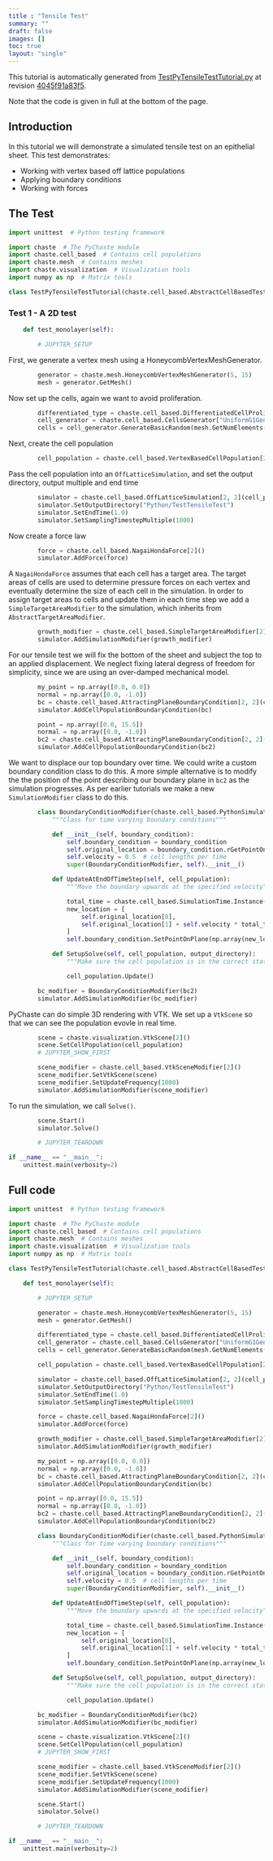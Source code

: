 ```yaml
---
title : "Tensile Test"
summary: ""
draft: false
images: []
toc: true
layout: "single"
---
```

This tutorial is automatically generated from [TestPyTensileTestTutorial.py](https://github.com/Chaste/Chaste/blob/develop/pychaste/test/tutorial/TestPyTensileTestTutorial.py) at revision [4045f91a83f5](https://github.com/Chaste/Chaste/commit/4045f91a83f55dc4a97f2ca4f97b0c32f4e43a4a).

Note that the code is given in full at the bottom of the page.

## Introduction
In this tutorial we will demonstrate a simulated tensile test on an epithelial sheet. This test
demonstrates:
 * Working with vertex based off lattice populations
 * Applying boundary conditions
 * Working with forces
 
## The Test

```python
import unittest  # Python testing framework

import chaste  # The PyChaste module
import chaste.cell_based  # Contains cell populations
import chaste.mesh  # Contains meshes
import chaste.visualization  # Visualization tools
import numpy as np  # Matrix tools

class TestPyTensileTestTutorial(chaste.cell_based.AbstractCellBasedTestSuite):
```
### Test 1 - A 2D test

```python
    def test_monolayer(self):

        # JUPYTER_SETUP
```
First, we generate a vertex mesh using a HoneycombVertexMeshGenerator.

```python
        generator = chaste.mesh.HoneycombVertexMeshGenerator(5, 15)
        mesh = generator.GetMesh()
```
Now set up the cells, again we want to avoid proliferation.

```python
        differentiated_type = chaste.cell_based.DifferentiatedCellProliferativeType()
        cell_generator = chaste.cell_based.CellsGenerator["UniformG1GenerationalCellCycleModel", 2]()
        cells = cell_generator.GenerateBasicRandom(mesh.GetNumElements(), differentiated_type)
```
Next, create the cell population

```python
        cell_population = chaste.cell_based.VertexBasedCellPopulation[2](mesh, cells)
```
Pass the cell population into an `OffLatticeSimulation`, and set the output directory, output multiple and end time

```python
        simulator = chaste.cell_based.OffLatticeSimulation[2, 2](cell_population)
        simulator.SetOutputDirectory("Python/TestTensileTest")
        simulator.SetEndTime(1.0)
        simulator.SetSamplingTimestepMultiple(1000)
```
Now create a force law

```python
        force = chaste.cell_based.NagaiHondaForce[2]()
        simulator.AddForce(force)
```
A `NagaiHondaForce` assumes that each cell has a target area. The target areas of cells are used to determine
pressure forces on each vertex and eventually determine the size of each cell in the simulation.
In order to assign target areas to cells and update them in each time step we add a `SimpleTargetAreaModifier`
to the simulation, which inherits from `AbstractTargetAreaModifier`.

```python
        growth_modifier = chaste.cell_based.SimpleTargetAreaModifier[2]()
        simulator.AddSimulationModifier(growth_modifier)
```
For our tensile test we will fix the bottom of the sheet and subject the top to an applied displacement. We neglect
fixing lateral degress of freedom for simplicity, since we are using an over-damped mechanical model.

```python
        my_point = np.array([0.0, 0.0])
        normal = np.array([0.0, -1.0])
        bc = chaste.cell_based.AttractingPlaneBoundaryCondition[2, 2](cell_population, my_point, normal)
        simulator.AddCellPopulationBoundaryCondition(bc)

        point = np.array([0.0, 15.5])
        normal = np.array([0.0, -1.0])
        bc2 = chaste.cell_based.AttractingPlaneBoundaryCondition[2, 2](cell_population, point, normal)
        simulator.AddCellPopulationBoundaryCondition(bc2)
```
We want to displace our top boundary over time. We could write a custom boundary condition class to do this.
A more simple alternative is to modify the the position of the point describing our boundary plane in `bc2`
as the simulation progresses. As per earlier tutorials we make a new `SimulationModifier` class to do this.

```python
        class BoundaryConditionModifier(chaste.cell_based.PythonSimulationModifier[2]):
            """Class for time varying boundary conditions"""

            def __init__(self, boundary_condition):
                self.boundary_condition = boundary_condition
                self.original_location = boundary_condition.rGetPointOnPlane()
                self.velocity = 0.5  # cell lengths per time
                super(BoundaryConditionModifier, self).__init__()

            def UpdateAtEndOfTimeStep(self, cell_population):
                """Move the boundary upwards at the specified velocity"""

                total_time = chaste.cell_based.SimulationTime.Instance().GetTime()
                new_location = [
                    self.original_location[0],
                    self.original_location[1] + self.velocity * total_time,
                ]
                self.boundary_condition.SetPointOnPlane(np.array(new_location))

            def SetupSolve(self, cell_population, output_directory):
                """Make sure the cell population is in the correct state at the start of the simulation"""

                cell_population.Update()

        bc_modifier = BoundaryConditionModifier(bc2)
        simulator.AddSimulationModifier(bc_modifier)
```
PyChaste can do simple 3D rendering with VTK. We set up a `VtkScene` so that we can see the population
evovle in real time.

```python
        scene = chaste.visualization.VtkScene[2]()
        scene.SetCellPopulation(cell_population)
        # JUPYTER_SHOW_FIRST

        scene_modifier = chaste.cell_based.VtkSceneModifier[2]()
        scene_modifier.SetVtkScene(scene)
        scene_modifier.SetUpdateFrequency(1000)
        simulator.AddSimulationModifier(scene_modifier)
```
To run the simulation, we call `Solve()`.

```python
        scene.Start()
        simulator.Solve()

        # JUPYTER_TEARDOWN

if __name__ == "__main__":
    unittest.main(verbosity=2)
```

## Full code

```python
import unittest  # Python testing framework

import chaste  # The PyChaste module
import chaste.cell_based  # Contains cell populations
import chaste.mesh  # Contains meshes
import chaste.visualization  # Visualization tools
import numpy as np  # Matrix tools

class TestPyTensileTestTutorial(chaste.cell_based.AbstractCellBasedTestSuite):

    def test_monolayer(self):

        # JUPYTER_SETUP

        generator = chaste.mesh.HoneycombVertexMeshGenerator(5, 15)
        mesh = generator.GetMesh()

        differentiated_type = chaste.cell_based.DifferentiatedCellProliferativeType()
        cell_generator = chaste.cell_based.CellsGenerator["UniformG1GenerationalCellCycleModel", 2]()
        cells = cell_generator.GenerateBasicRandom(mesh.GetNumElements(), differentiated_type)

        cell_population = chaste.cell_based.VertexBasedCellPopulation[2](mesh, cells)

        simulator = chaste.cell_based.OffLatticeSimulation[2, 2](cell_population)
        simulator.SetOutputDirectory("Python/TestTensileTest")
        simulator.SetEndTime(1.0)
        simulator.SetSamplingTimestepMultiple(1000)

        force = chaste.cell_based.NagaiHondaForce[2]()
        simulator.AddForce(force)

        growth_modifier = chaste.cell_based.SimpleTargetAreaModifier[2]()
        simulator.AddSimulationModifier(growth_modifier)

        my_point = np.array([0.0, 0.0])
        normal = np.array([0.0, -1.0])
        bc = chaste.cell_based.AttractingPlaneBoundaryCondition[2, 2](cell_population, my_point, normal)
        simulator.AddCellPopulationBoundaryCondition(bc)

        point = np.array([0.0, 15.5])
        normal = np.array([0.0, -1.0])
        bc2 = chaste.cell_based.AttractingPlaneBoundaryCondition[2, 2](cell_population, point, normal)
        simulator.AddCellPopulationBoundaryCondition(bc2)

        class BoundaryConditionModifier(chaste.cell_based.PythonSimulationModifier[2]):
            """Class for time varying boundary conditions"""

            def __init__(self, boundary_condition):
                self.boundary_condition = boundary_condition
                self.original_location = boundary_condition.rGetPointOnPlane()
                self.velocity = 0.5  # cell lengths per time
                super(BoundaryConditionModifier, self).__init__()

            def UpdateAtEndOfTimeStep(self, cell_population):
                """Move the boundary upwards at the specified velocity"""

                total_time = chaste.cell_based.SimulationTime.Instance().GetTime()
                new_location = [
                    self.original_location[0],
                    self.original_location[1] + self.velocity * total_time,
                ]
                self.boundary_condition.SetPointOnPlane(np.array(new_location))

            def SetupSolve(self, cell_population, output_directory):
                """Make sure the cell population is in the correct state at the start of the simulation"""

                cell_population.Update()

        bc_modifier = BoundaryConditionModifier(bc2)
        simulator.AddSimulationModifier(bc_modifier)

        scene = chaste.visualization.VtkScene[2]()
        scene.SetCellPopulation(cell_population)
        # JUPYTER_SHOW_FIRST

        scene_modifier = chaste.cell_based.VtkSceneModifier[2]()
        scene_modifier.SetVtkScene(scene)
        scene_modifier.SetUpdateFrequency(1000)
        simulator.AddSimulationModifier(scene_modifier)

        scene.Start()
        simulator.Solve()

        # JUPYTER_TEARDOWN

if __name__ == "__main__":
    unittest.main(verbosity=2)
```
